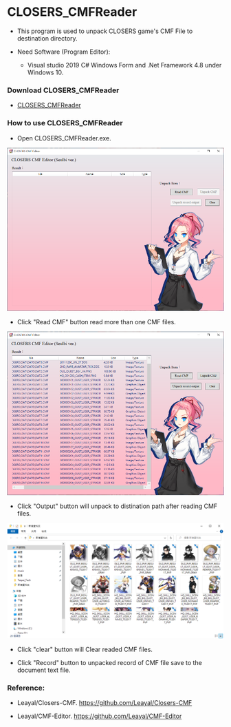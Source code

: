 # CLOSERS_CMFReader

- This program is used to unpack CLOSERS game's CMF File to destination directory.

- Need Software (Program Editor):

  - Visual studio 2019 C# Windows Form and .Net Framework 4.8 under Windows 10.

### Download CLOSERS_CMFReader

- [CLOSERS_CMFReader](https://github.com/qaz9517532846/CLOSERS_CMFReader/releases)

### How to use CLOSERS_CMFReader

- Open CLOSERS_CMFReader.exe.

![image](https://github.com/qaz9517532846/CLOSERS_CMFReader/blob/Seulbi/image/CLOSERS_CMFReader.png)

- Click "Read CMF" button read more than one CMF files.

![image](https://github.com/qaz9517532846/CLOSERS_CMFReader/blob/Seulbi/image/read_cmf.png)

- Click "Output" button will unpack to distination path after reading CMF files.

![image](https://github.com/qaz9517532846/CLOSERS_CMFReader/blob/main/image/result.png)

- Click "clear" button will Clear readed CMF files.

- Click "Record" button to unpacked record of CMF file save to the document text file.

### Reference:

  - Leayal/Closers-CMF. https://github.com/Leayal/Closers-CMF

  - Leayal/CMF-Editor. https://github.com/Leayal/CMF-Editor
